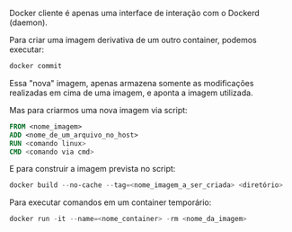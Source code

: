 Docker cliente é apenas uma interface de interação com o Dockerd (daemon).

Para criar uma imagem derivativa de um outro container, podemos executar:
``` cmd
docker commit
```
Essa "nova" imagem, apenas armazena somente as modificações realizadas em cima de uma imagem, e aponta a imagem utilizada.

Mas para criarmos uma nova imagem via script:
```dockerfile
FROM <nome_imagem>
ADD <nome_de_um_arquivo_no_host>
RUN <comando linux>
CMD <comando via cmd>
```
E para construir a imagem prevista no script:
``` powershell
docker build --no-cache --tag=<nome_imagem_a_ser_criada> <diretório>
```


Para executar comandos em um container temporário:
``` powershell
docker run -it --name=<nome_container> -rm <nome_da_imagem> 
```
